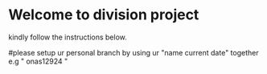 # Welcome to division project

kindly follow the instructions below.

#please setup ur personal  branch by using ur "name current date" together e.g " onas12924 "
